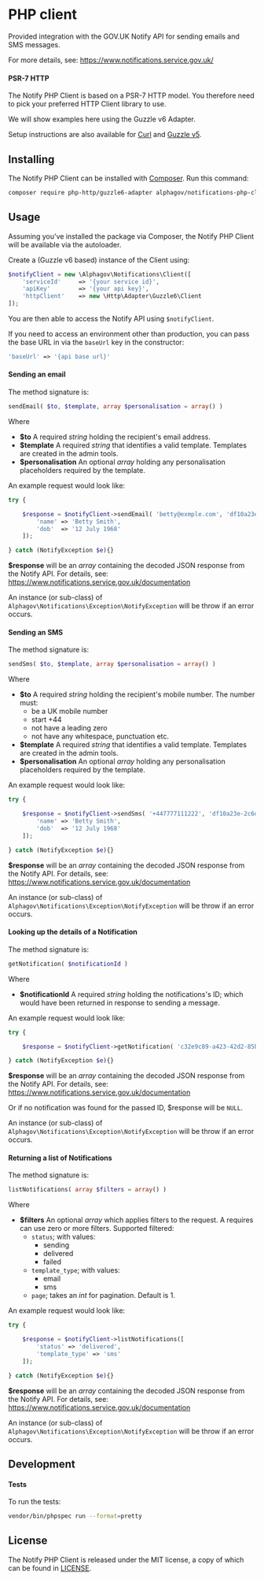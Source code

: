 # PHP client

Provided integration with the GOV.UK Notify API for sending emails and SMS messages.

For more details, see: https://www.notifications.service.gov.uk/

#### PSR-7 HTTP

The Notify PHP Client is based on a PSR-7 HTTP model. You therefore need to pick your preferred HTTP Client library to use.

We will show examples here using the Guzzle v6 Adapter.

Setup instructions are also available for [Curl](docs/curl-client-setup.md) and [Guzzle v5](docs/guzzle5-client-setup.md).

## Installing

The Notify PHP Client can be installed with [Composer](https://getcomposer.org/). Run this command:

```sh
composer require php-http/guzzle6-adapter alphagov/notifications-php-client
```

## Usage

Assuming you've installed the package via Composer, the Notify PHP Client will be available via the autoloader.

Create a (Guzzle v6 based) instance of the Client using:

```php
$notifyClient = new \Alphagov\Notifications\Client([
    'serviceId'     => '{your service id}',
    'apiKey'        => '{your api key}',
    'httpClient'    => new \Http\Adapter\Guzzle6\Client
]);
```

You are then able to access the Notify API using ``$notifyClient``.

If you need to access an environment other than production, you can pass the base URL in via the `baseUrl` key in the constructor:

```php
'baseUrl' => '{api base url}'
```

#### Sending an email

The method signature is:
```php
sendEmail( $to, $template, array $personalisation = array() )
```

Where

* **$to** A required _string_ holding the recipient's email address.
* **$template** A required _string_ that identifies a valid template. Templates are created in the admin tools.
* **$personalisation** An optional _array_ holding any personalisation placeholders required by the template.

An example request would look like:

```php
try {

    $response = $notifyClient->sendEmail( 'betty@exmple.com', 'df10a23e-2c0d-4ea5-87fb-82e520cbf93c', [
        'name' => 'Betty Smith',
        'dob'  => '12 July 1968'
    ]);

} catch (NotifyException $e){}
```

**$response** will be an _array_ containing the decoded JSON response from the Notify API. For details, see: https://www.notifications.service.gov.uk/documentation

An instance (or sub-class) of ``Alphagov\Notifications\Exception\NotifyException`` will be throw if an error occurs.

#### Sending an SMS

The method signature is:
```php
sendSms( $to, $template, array $personalisation = array() )
```

Where

* **$to** A required _string_ holding the recipient's mobile number. The number must:
	* be a UK mobile number
	* start +44
	* not have a leading zero
	* not have any whitespace, punctuation etc.
* **$template** A required _string_ that identifies a valid template. Templates are created in the admin tools.
* **$personalisation** An optional _array_ holding any personalisation placeholders required by the template.

An example request would look like:

```php
try {

    $response = $notifyClient->sendSms( '+447777111222', 'df10a23e-2c6d-4ea5-87fb-82e520cbf93a', [
        'name' => 'Betty Smith',
        'dob'  => '12 July 1968'
    ]);

} catch (NotifyException $e){}
```

**$response** will be an _array_ containing the decoded JSON response from the Notify API. For details, see: https://www.notifications.service.gov.uk/documentation

An instance (or sub-class) of ``Alphagov\Notifications\Exception\NotifyException`` will be throw if an error occurs.

#### Looking up the details of a Notification

The method signature is:
```php
getNotification( $notificationId )
```

Where

* **$notificationId** A required _string_ holding the notifications's ID; which would have been returned in response to sending a message.

An example request would look like:

```php
try {

    $response = $notifyClient->getNotification( 'c32e9c89-a423-42d2-85b7-a21cd4486a2a' );

} catch (NotifyException $e){}
```

**$response** will be an _array_ containing the decoded JSON response from the Notify API. For details, see: https://www.notifications.service.gov.uk/documentation

Or if no notification was found for the passed ID, $response will be ``NULL``.

An instance (or sub-class) of ``Alphagov\Notifications\Exception\NotifyException`` will be throw if an error occurs.

#### Returning a list of Notifications

The method signature is:
```php
listNotifications( array $filters = array() )
```

Where

* **$filters** An optional _array_ which applies filters to the request. A requires can use zero or more filters. Supported filtered:
    * ``status``; with values:
        * sending
        * delivered
        * failed
    * ``template_type``; with values:
        * email
        * sms
    * ``page``; takes an _int_ for pagination. Default is 1.

An example request would look like:

```php
try {

    $response = $notifyClient->listNotifications([
        'status' => 'delivered',
        'template_type' => 'sms'
    ]);

} catch (NotifyException $e){}
```

**$response** will be an _array_ containing the decoded JSON response from the Notify API. For details, see: https://www.notifications.service.gov.uk/documentation

An instance (or sub-class) of ``Alphagov\Notifications\Exception\NotifyException`` will be throw if an error occurs.

## Development

#### Tests

To run the tests:

```sh
vendor/bin/phpspec run --format=pretty
```

## License

The Notify PHP Client is released under the MIT license, a copy of which can be found in [LICENSE](LICENSE.txt).

